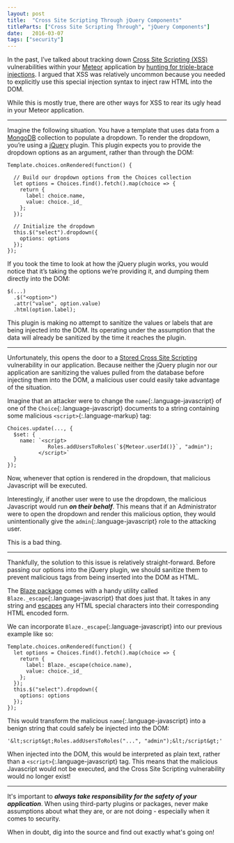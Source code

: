 ```yaml
---
layout: post
title:  "Cross Site Scripting Through jQuery Components"
titleParts: ["Cross Site Scripting Through", "jQuery Components"]
date:   2016-03-07
tags: ["security"]
---
```


In the past, I’ve talked about tracking down [Cross Site Scripting (XSS)](https://www.owasp.org/index.php/Cross-site_Scripting_(XSS)) vulnerabilities within your [Meteor](https://www.meteor.com/) application by [hunting for triple-brace injections](/2015/04/03/black-box-meteor-triple-brace-xss/). I argued that XSS was relatively uncommon because you needed to explicitly use this special injection syntax to inject raw HTML into the DOM. 

While this is mostly true, there are other ways for XSS to rear its ugly head in your Meteor application.

<hr/>

Imagine the following situation. You have a template that uses data from a [MongoDB](https://www.mongodb.com/) collection to populate a dropdown. To render the dropdown, you’re using a [jQuery](https://jquery.com/) plugin. This plugin expects you to provide the dropdown options as an argument, rather than through the DOM:

<pre class="language-javascript"><code class="language-javascript">Template.choices.onRendered(function() {

  // Build our dropdown options from the Choices collection
  let options = Choices.find().fetch().map(choice => {
    return {
      label: choice.name,
      value: choice._id_
    };
  });
  
  // Initialize the dropdown
  this.$("select").dropdown({
    options: options
  });
});
</code></pre>

If you took the time to look at how the jQuery plugin works, you would notice that it’s taking the options we’re providing it, and dumping them directly into the DOM:

<pre class="language-javascript"><code class="language-javascript">$(...)
  .$("&lt;option&gt;")
  .attr("value", option.value)
  .html(option.label);
</code></pre>

This plugin is making no attempt to sanitize the values or labels that are being injected into the DOM. Its operating under the assumption that the data will already be sanitized by the time it reaches the plugin.

<hr/>

Unfortunately, this opens the door to a [Stored Cross Site Scripting](https://www.owasp.org/index.php/Cross-site_Scripting_(XSS)#Stored_XSS_Attacks) vulnerability in our application. Because neither the jQuery plugin nor our application are sanitizing the values pulled from the database before injecting them into the DOM, a malicious user could easily take advantage of the situation.

Imagine that an attacker were to change the `name`{:.language-javascript} of one of the `Choice`{:.language-javascript} documents to a string containing some malicious `<script>`{:.language-markup} tag:

<pre class="language-javascript"><code class="language-javascript">Choices.update(..., {
  $set: {
    name: `&lt;script&gt;
             Roles.addUsersToRoles(`${Meteor.userId()}`, "admin");
          &lt;/script&gt;`
  }
});</code></pre>

Now, whenever that option is rendered in the dropdown, that malicious Javascript will be executed.

Interestingly, if another user were to use the dropdown, the malicious Javascript would run ___on their behalf___. This means that if an Administrator were to open the dropdown and render this malicious option, they would unintentionally give the `admin`{:.language-javascript} role to the attacking user.

This is a bad thing.

<hr/>

Thankfully, the solution to this issue is relatively straight-forward. Before passing our options into the jQuery plugin, we should sanitize them to prevent malicious tags from being inserted into the DOM as HTML.

The [Blaze package](https://github.com/meteor/meteor/tree/devel/packages/blaze) comes with a handy utility called `Blaze._escape`{:.language-javascript} that does just that. It takes in any string and [escapes](http://www.htmlescape.net/htmlescape_tool.html) any HTML special characters into their corresponding HTML encoded form.

We can incorporate `Blaze._escape`{:.language-javascript} into our previous example like so:

<pre class="language-javascript"><code class="language-javascript">Template.choices.onRendered(function() {
  let options = Choices.find().fetch().map(choice => {
    return {
      label: Blaze._escape(choice.name),
      value: choice._id_
    };
  });
  this.$("select").dropdown({
    options: options
  });
});</code></pre>

This would transform the malicious `name`{:.language-javascript} into a benign string that could safely be injected into the DOM:

<pre class="language-javascript"><code class="language-javascript">'&amp;lt;script&amp;gt;Roles.addUsersToRoles("...", "admin");&amp;lt;/script&amp;gt;'</code></pre>

When injected into the DOM, this would be interpreted as plain text, rather than a `<script>`{:.language-javascript} tag. This means that the malicious Javascript would not be executed, and the Cross Site Scripting vulnerability would no longer exist!

<hr/>

It's important to ___always take responsibility for the safety of your application___. When using third-party plugins or packages, never make assumptions about what they are, or are not doing - especially when it comes to security. 

When in doubt, dig into the source and find out exactly what's going on!
